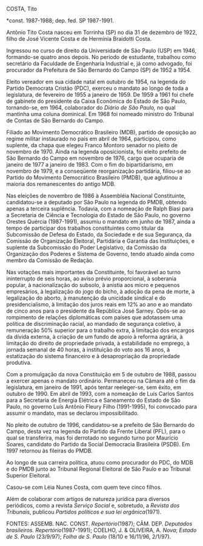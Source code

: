 COSTA, Tito

\*const. 1987-1988; dep. fed. SP 1987-1991.

Antônio Tito Costa nasceu em Torrinha (SP) no dia 31 de dezembro de
1922, filho de José Vicente Costa e de Hermínia Braidotti Costa.

Ingressou no curso de direito da Universidade de São Paulo (USP) em
1946, formando-se quatro anos depois. No período de estudante, trabalhou
como secretário da Faculdade de Engenharia Industrial e, já como
advogado, foi procurador da Prefeitura de São Bernardo do Campo (SP) de
1952 a 1954.

Eleito vereador em sua cidade natal em outubro de 1954, na legenda do
Partido Democrata Cristão (PDC), exerceu o mandato ao longo de toda a
legislatura, de fevereiro de 1955 a janeiro de 1959. De 1959 a 1961 foi
chefe de gabinete do presidente da Caixa Econômica do Estado de São
Paulo, tornando-se, em 1964, colaborador do *Diário de São Paulo,* no
qual mantinha uma coluna dominical. Em 1968 foi nomeado ministro do
Tribunal de Contas de São Bernardo do Campo.

Filiado ao Movimento Democrático Brasileiro (MDB), partido de oposição
ao regime militar instaurado no país em abril de 1964, participou, como
suplente, da chapa que elegeu Franco Montoro senador no pleito de
novembro de 1970. Ainda na legenda oposicionista, foi eleito prefeito de
São Bernardo do Campo em novembro de 1976, cargo que ocuparia de janeiro
de 1977 a janeiro de 1983. Com o fim do bipartidarismo, em novembro de
1979, e a conseqüente reorganização partidária, filiou-se ao Partido do
Movimento Democrático Brasileiro (PMDB), que aglutinou a maioria dos
remanescentes do antigo MDB.

Nas eleições de novembro de 1986 à Assembléia Nacional Constituinte,
candidatou-se a deputado por São Paulo na legenda do PMDB, obtendo
apenas a terceira suplência. Todavia, com a nomeação de Ralph Biasi para
a Secretaria de Ciência e Tecnologia do Estado de São Paulo, no governo
Orestes Quércia (1987-1991), assumiu o mandato em junho de 1987, ainda a
tempo de participar dos trabalhos constituintes como titular da
Subcomissão de Defesa do Estado, da Sociedade e de sua Segurança, da
Comissão de Organização Eleitoral, Partidária e Garantia das
Instituições, e suplente da Subcomissão do Poder Legislativo, da
Comissão da Organização dos Poderes e Sistema de Governo, tendo atuado
ainda como membro da Comissão de Redação.

Nas votações mais importantes da Constituinte, foi favorável ao turno
ininterrupto de seis horas, ao aviso prévio proporcional, à soberania
popular, à nacionalização do subsolo, à anistia aos micro e pequenos
empresários, à legalização do jogo do bicho, à adoção da pena de morte,
à legalização do aborto, à manutenção da unicidade sindical e do
presidencialismo, à limitação dos juros reais em 12% ao ano e ao mandato
de cinco anos para o presidente da República José Sarney. Opôs-se ao
rompimento de relações diplomáticas com países que adotassem uma
política de discriminação racial, ao mandado de segurança coletivo, à
remuneração 50% superior para o trabalho extra, à limitação dos encargos
da dívida externa, à criação de um fundo de apoio à reforma agrária, à
limitação do direito de propriedade privada, à estabilidade no emprego,
à jornada semanal de 40 horas, à instituição do voto aos 16 anos, à
estatização do sistema financeiro e à desapropriação da propriedade
produtiva.

Com a promulgação da nova Constituição em 5 de outubro de 1988, passou a
exercer apenas o mandato ordinário. Permaneceu na Câmara até o fim da
legislatura, em janeiro de 1991, após tentar reeleger-se, sem êxito, em
outubro de 1990. Em abril de 1993, com a nomeação de Luís Carlos Santos
para a Secretaria de Energia Elétrica e Saneamento do Estado de São
Paulo, no governo Luís Antônio Fleury Filho (1991-1995), foi convocado
para assumir o mandato, mas se declarou impossibilitado.

No pleito de outubro de 1996, candidatou-se a prefeito de São Bernardo
do Campo, desta vez na legenda do Partido da Frente Liberal (PFL), para
o qual se transferira, mas foi derrotado no segundo turno por Maurício
Soares, candidato do Partido da Social Democracia Brasileira (PSDB). Em
1997 retornou às fileiras do PMDB.

Ao longo de sua carreira política, atuou como procurador do PDC, do MDB
e do PMDB junto ao Tribunal Regional Eleitoral de São Paulo e ao
Tribunal Superior Eleitoral.

Casou-se com Léia Nunes Costa, com quem teve cinco filhos.

Além de colaborar com artigos de natureza jurídica para diversos
periódicos, como a revista *Serviço Social* e, sobretudo, a *Revista dos
Tribunais*, publicou *Partidos políticos e sua lei orgânica*(1971).

FONTES: ASSEMB. NAC. CONST. *Repertório*(1987); CÂM. DEP. *Deputados
brasileiros. Repertório*(1987-1991); COELHO, J. & OLIVEIRA, A. *Nova*;
*Estado de S. Paulo* (23/9/97); *Folha de S. Paulo* (18/10 e 16/11/96,
2/1/97).

 
